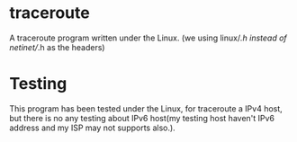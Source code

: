 # traceroute
A traceroute program written under the Linux. (we using linux/*.h instead of
netinet/*.h as the headers)

# Testing
This program has been tested under the Linux, for traceroute a IPv4 host, but
there is no any testing about IPv6 host(my testing host haven't IPv6 address
and my ISP may not supports also.).
